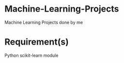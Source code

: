 # Machine-Learning-Projects
Machine Learning Projects done by me

# Requirement(s)
Python scikit-learn module
